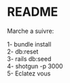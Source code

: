 # README

Marche a suivre:

1- bundle install <br>
2- db:reset <br>
3- rails db:seed <br>
4- shotgun -p 3000 <br>
5- Eclatez vous <br>
